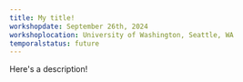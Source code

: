 ```yaml
---
title: My title!
workshopdate: September 26th, 2024
workshoplocation: University of Washington, Seattle, WA
temporalstatus: future
---
```


Here's a description!
